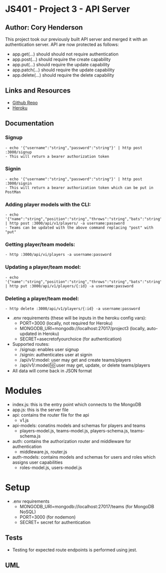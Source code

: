 # JS401 - Project 3 - API Server
## Author: Cory Henderson
This project took our previously built API server and merged it with an authentication server.  API are now protected as follows:

- app.get(...) should should not require authentication
- app.post(...) should require the create capability
- app.put(...) should require the update capability
- app.patch(...) should require the update capability
- app.delete(...) should require the delete capability

## Links and Resources
- [Github Repo](https://github.com/401-advanced-javascript-1/project3-api-server/tree/submission)
- [Heroku](https://mysterious-savannah-83587.herokuapp.com/)

## Documentation
### Signup
    - echo '{"username":"string","password":"string"}' | http post :3000/signup
    - This will return a bearer authorization token
### Signin
    - echo '{"username":"string","password":"string"}' | http post :3000/signin
    - This will return a bearer authorization token which can be put in PostMan
### Adding player models with the CLI:
    - echo '{"name":"string","position":"string","throws":"string","bats":"string","team":"string"}' | http post :3000/api/v1/players/ -a username:password
    - Teams can be updated with the above command replacing "post" with "put"
### Getting player/team models:
    - http :3000/api/vi/players -a username:password
### Updating a player/team model:
    - echo '{"name":"string","position":"string","throws":"string","bats":"string","team":"string"}' | http put :3000/api/v1/players/{:id} -a username:password
### Deleting a player/team model:
    - http delete :3000/api/v1/players/{:id} -a username:password
    
- .env requirements (these will be inputs in the heroku config vars): 
    - PORT=3000 (locally, not required for Heroku)
    - MONGODB_URI=mongodb://localhost:27017/project3 (locally, auto-updated in Heroku)
    - SECRET=asecretofyourchoice (for authentication)
- Supported routes:
    - /signup: enables user signup
    - /signin: authenticates user at signin
    - /api/v1/:model: user may get and create teams/players
    - /api/v1/:model/:id: user may get, update, or delete teams/players
- All data will come back in JSON format

# Modules
- index.js: this is the entry point which connects to the MongoDB
- app.js: this is the server file
- api: contains the router file for the api
    - v1.js
- api-models: conatins models and schemas for players and teams
    - players-model.js, teams-model.js, players-schema.js, teams-schema.js
- auth: contains the authorization router and middleware for authentication
    - middleware.js, router.js
- auth-models: contains models and schemas for users and roles which assigns user capabilities
    - roles-model.js, users-model.js

# Setup
- .env requirements
    - MONGODB_URI=mongodb://localhost:27017/teams (for MongoDB NoSQL)
    - PORT=3000 (for nodemon)
    - SECRET= secret for authentication

## Tests
- Testing for expected route endpoints is performed using jest.

## UML
